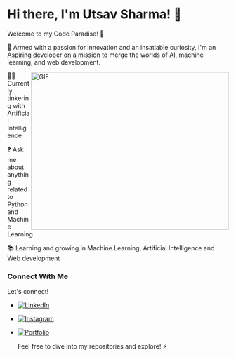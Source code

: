   # Hi there, I'm Utsav Sharma! 👋
  Welcome to my Code Paradise! 🚀   
  

  🌟 Armed with a passion for innovation and an insatiable curiosity, I'm an Aspiring developer on a mission to merge the worlds of AI, machine learning, and web development.
  
  <img align="right" alt="GIF" src="https://media4.giphy.com/media/qgQUggAC3Pfv687qPC/giphy.gif" width="450" height="360" />
  
  👨‍💻 Currently tinkering with Artificial Intelligence <br>

  ❓  Ask me about anything related to Python and Machine Learning <br>
  
  📚 Learning and growing in Machine Learning, Artificial Intelligence and Web development  <br>
  


  ### Connect With Me
  Let's connect!
  - [![LinkedIn](https://img.shields.io/badge/LinkedIn-Profile-blue?style=flat&logo=LinkedIn&logoColor=white&color=2867B2)](https://www.linkedin.com/in/utsav-sharma-680aa124a/)
- [![Instagram](https://img.shields.io/badge/Instagram-Profile-blue?style=flat&logo=Instagram&logoColor=white&color=E4405F)](https://www.instagram.com/ishu27sharma/)
- [![Portfolio](https://img.shields.io/badge/Portfolio-Website-blue?style=flat&logo=PortfolioIcon&logoColor=white&color=9B59B6)](https://utsavsharma-portfolio.netlify.app/)


  Feel free to dive into my repositories and explore! ⚡️



